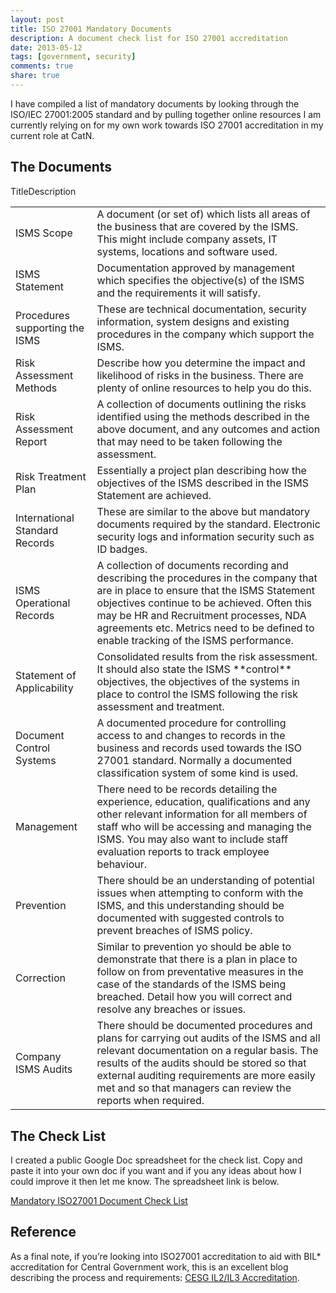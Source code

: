 ```yaml
---
layout: post
title: ISO 27001 Mandatory Documents
description: A document check list for ISO 27001 accreditation
date: 2013-05-12
tags: [government, security]
comments: true
share: true
---
```


I have compiled a list of mandatory documents by looking through the ISO/IEC 27001:2005 standard and by pulling together online resources I am currently relying on for my own work towards ISO 27001 accreditation in my current role at CatN.




## The Documents



<table border="0" ><tr >TitleDescription</tr><tr >
<td >ISMS Scope
</td>
<td >A document (or set of) which lists all areas of the business that are covered by the ISMS. This might include company assets, IT systems, locations and software used.
</td></tr><tr >
<td >ISMS Statement
</td>
<td >Documentation approved by management which specifies the objective(s) of the ISMS and the requirements it will satisfy.
</td></tr><tr >
<td >Procedures supporting the ISMS
</td>
<td >These are technical documentation, security information, system designs and existing procedures in the company which support the ISMS.
</td></tr><tr >
<td >Risk Assessment Methods
</td>
<td >Describe how you determine the impact and likelihood of risks in the business. There are plenty of online resources to help you do this.
</td></tr><tr >
<td >Risk Assessment Report
</td>
<td >A collection of documents outlining the risks identified using the methods described in the above document, and any outcomes and action that may need to be taken following the assessment.
</td></tr><tr >
<td >Risk Treatment Plan
</td>
<td >Essentially a project plan describing how the objectives of the ISMS described in the ISMS Statement are achieved.
</td></tr><tr >
<td >International Standard Records
</td>
<td >These are similar to the above but mandatory documents required by the standard. Electronic security logs and information security such as ID badges.
</td></tr><tr >
<td >ISMS Operational Records
</td>
<td >A collection of documents recording and describing the procedures in the company that are in place to ensure that the ISMS Statement objectives continue to be achieved. Often this may be HR and Recruitment processes, NDA agreements etc. Metrics need to be defined to enable tracking of the ISMS performance.
</td></tr><tr >
<td >Statement of Applicability
</td>
<td >Consolidated results from the risk assessment. It should also state the ISMS **control** objectives, the objectives of the systems in place to control the ISMS following the risk assessment and treatment.
</td></tr><tr >
<td >Document Control Systems
</td>
<td >A documented procedure for controlling access to and changes to records in the business and records used towards the ISO 27001 standard. Normally a documented classification system of some kind is used.
</td></tr><tr >
<td >Management
</td>
<td >There need to be records detailing the experience, education, qualifications and any other relevant information for all members of staff who will be accessing and managing the ISMS. You may also want to include staff evaluation reports to track employee behaviour.
</td></tr><tr >
<td >Prevention
</td>
<td >There should be an understanding of potential issues when attempting to conform with the ISMS, and this understanding should be documented with suggested controls to prevent breaches of ISMS policy.
</td></tr><tr >
<td >Correction
</td>
<td >Similar to prevention yo should be able to demonstrate that there is a plan in place to follow on from preventative measures in the case of the standards of the ISMS being breached. Detail how you will correct and resolve any breaches or issues.
</td></tr><tr >
<td >Company ISMS Audits
</td>
<td >There should be documented procedures and plans for carrying out audits of the ISMS and all relevant documentation on a regular basis. The results of the audits should be stored so that external auditing requirements are more easily met and so that managers can review the reports when required.
</td></tr></table>  



## The Check List





I created a public Google Doc spreadsheet for the check list. Copy and paste it into your own doc if you want and if you any ideas about how I could improve it then let me know. The spreadsheet link is below.





[Mandatory ISO27001 Document Check List](https://docs.google.com/spreadsheet/ccc?key=0ArwzjAXHegz7dDdoU1lGdXVJZzhvQjBjVlp0dDY1RUE)





## Reference





As a final note, if you’re looking into ISO27001 accreditation to aid with BIL* accreditation for Central Government work, this is an excellent blog describing the process and requirements: [CESG IL2/IL3 Accreditation](http://interweave-consulting.blogspot.co.uk/2010/10/cesg-il2il3-accreditation-224-334.html).
